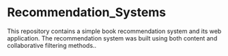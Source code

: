 # Recommendation_Systems
 This repository contains a simple book recommendation system and its web application. The recommendation system was built using both content and collaborative filtering methods..
